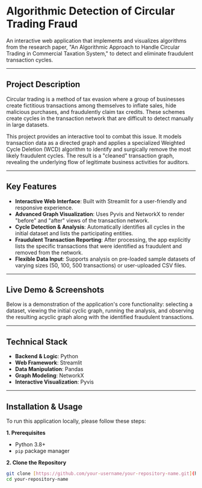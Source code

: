 # Algorithmic Detection of Circular Trading Fraud

An interactive web application that implements and visualizes algorithms from the research paper, "An Algorithmic Approach to Handle Circular Trading in Commercial Taxation System," to detect and eliminate fraudulent transaction cycles.

---

## Project Description

Circular trading is a method of tax evasion where a group of businesses create fictitious transactions among themselves to inflate sales, hide malicious purchases, and fraudulently claim tax credits. These schemes create cycles in the transaction network that are difficult to detect manually in large datasets.

This project provides an interactive tool to combat this issue. It models transaction data as a directed graph and applies a specialized Weighted Cycle Deletion (WCD) algorithm to identify and surgically remove the most likely fraudulent cycles. The result is a "cleaned" transaction graph, revealing the underlying flow of legitimate business activities for auditors.

---

## Key Features

* **Interactive Web Interface**: Built with Streamlit for a user-friendly and responsive experience.
* **Advanced Graph Visualization**: Uses Pyvis and NetworkX to render "before" and "after" views of the transaction network.
* **Cycle Detection & Analysis**: Automatically identifies all cycles in the initial dataset and lists the participating entities.
* **Fraudulent Transaction Reporting**: After processing, the app explicitly lists the specific transactions that were identified as fraudulent and removed from the network.
* **Flexible Data Input**: Supports analysis on pre-loaded sample datasets of varying sizes (50, 100, 500 transactions) or user-uploaded CSV files.

---

## Live Demo & Screenshots

Below is a demonstration of the application's core functionality: selecting a dataset, viewing the initial cyclic graph, running the analysis, and observing the resulting acyclic graph along with the identified fraudulent transactions.



---

## Technical Stack

* **Backend & Logic**: Python
* **Web Framework**: Streamlit
* **Data Manipulation**: Pandas
* **Graph Modeling**: NetworkX
* **Interactive Visualization**: Pyvis

---

## Installation & Usage

To run this application locally, please follow these steps:

**1. Prerequisites**
* Python 3.8+
* `pip` package manager

**2. Clone the Repository**
```bash
git clone [https://github.com/your-username/your-repository-name.git](https://github.com/your-username/your-repository-name.git)
cd your-repository-name

